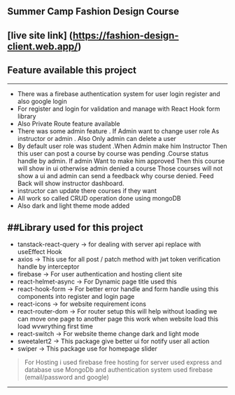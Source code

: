 ## Summer Camp Fashion Design Course

## [live site link] (https://fashion-design-client.web.app/)

## Feature available this project

---

- There was a firebase authentication system for user login register and also google login
- For register and login for validation and manage with React Hook form library
- Also Private Route feature available
- There was some admin feature . If Admin want to change user role As instructor or admin . Also Only admin can delete a user
- By default user role was student .When Admin make him Instructor Then this user can post a course by course was pending .Course status handle by admin. If admin Want to make him approved Then this course will show in ui otherwise admin denied a course Those courses will not show a ui and admin can send a feedback why course denied. Feed Back will show instructor dashboard.
- instructor can update there courses if they want
- All work so called CRUD operation done using mongoDB
- Also dark and light theme mode added

##Library used for this project
--
- tanstack-react-query -> for dealing with server api replace with useEffect Hook
- axios -> This use for all post / patch method with jwt token verification handle by interceptor
- firebase -> For user authentication and hosting client site
- react-helmet-async -> For Dynamic page title used this
- react-hook-form -> For better error handle and form handle using this components into register and login page
- react-icons -> for website requirement icons
- react-router-dom -> For router setup this will help without loading we can move one page to another page this work when website load this load wvwrything first time
- react-switch -> For website theme change dark and light mode
- sweetalert2 -> This package give better ui for notify user all action
- swiper -> This package use for homepage slider

> For Hosting i used firebase free hosting for server used express and database use MongoDb and authentication system used firebase (email/password and google)

---
